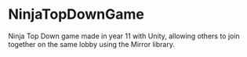 # NinjaTopDownGame
Ninja Top Down game made in year 11 with Unity, allowing others to join together on the same lobby using the Mirror library.
